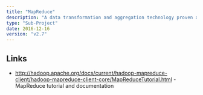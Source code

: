 ```yaml
---
title: "MapReduce"
description: "A data transformation and aggregation technology proven at extreme scale that works on key value pairs and consists of three transformation stages - map (a general transformation of the input key value pairs), shuffle (brings all pairs with the same key together) and reduce (an aggregation of all pairs with the same key). Part of the original Hadoop code base, becoming an Apache Hadoop sub-project in July 2009."
type: "Sub-Project"
date: 2016-12-16
version: "v2.7"
---
```

## Links

* <http://hadoop.apache.org/docs/current/hadoop-mapreduce-client/hadoop-mapreduce-client-core/MapReduceTutorial.html> - MapReduce tutorial and documentation